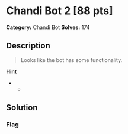 # Chandi Bot 2 [88 pts]

**Category:** Chandi Bot
**Solves:** 174

## Description
>Looks like the bot has some functionality.

**Hint**
* -

## Solution

### Flag

